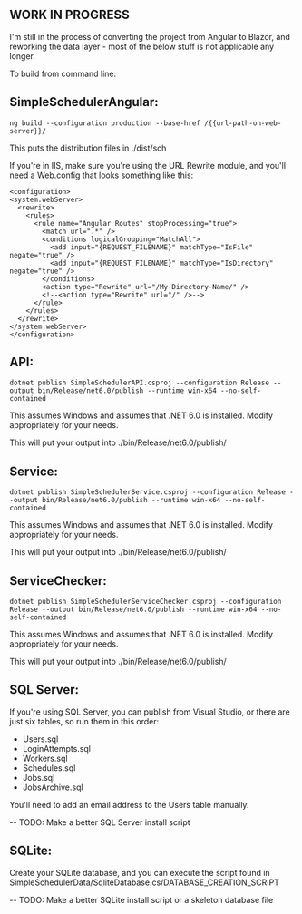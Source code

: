 ## WORK IN PROGRESS

I'm still in the process of converting the project from Angular to Blazor, and reworking the data layer - most of the below stuff is not applicable any longer.

To build from command line:

## SimpleSchedulerAngular:
`ng build --configuration production --base-href /{{url-path-on-web-server}}/`

This puts the distribution files in ./dist/sch

If you're in IIS, make sure you're using the URL Rewrite module, and you'll need a Web.config that looks something like this:

```
<configuration>
<system.webServer>
  <rewrite>
    <rules>
      <rule name="Angular Routes" stopProcessing="true">
        <match url=".*" />
        <conditions logicalGrouping="MatchAll">
          <add input="{REQUEST_FILENAME}" matchType="IsFile" negate="true" />
          <add input="{REQUEST_FILENAME}" matchType="IsDirectory" negate="true" />
        </conditions>
        <action type="Rewrite" url="/My-Directory-Name/" />
        <!--<action type="Rewrite" url="/" />-->
      </rule>
    </rules>
  </rewrite>
</system.webServer>
</configuration>
```

## API:

`dotnet publish SimpleSchedulerAPI.csproj --configuration Release --output bin/Release/net6.0/publish --runtime win-x64 --no-self-contained`

This assumes Windows and assumes that .NET 6.0 is installed. Modify appropriately for your needs.

This will put your output into ./bin/Release/net6.0/publish/

## Service:

`dotnet publish SimpleSchedulerService.csproj --configuration Release --output bin/Release/net6.0/publish --runtime win-x64 --no-self-contained`

This assumes Windows and assumes that .NET 6.0 is installed. Modify appropriately for your needs.

This will put your output into ./bin/Release/net6.0/publish/

## ServiceChecker:

`dotnet publish SimpleSchedulerServiceChecker.csproj --configuration Release --output bin/Release/net6.0/publish --runtime win-x64 --no-self-contained`

This assumes Windows and assumes that .NET 6.0 is installed. Modify appropriately for your needs.

This will put your output into ./bin/Release/net6.0/publish/

## SQL Server:

If you're using SQL Server, you can publish from Visual Studio, or there are just six tables, so run them in this order:

* Users.sql
* LoginAttempts.sql
* Workers.sql
* Schedules.sql
* Jobs.sql
* JobsArchive.sql

You'll need to add an email address to the Users table manually.

-- TODO: Make a better SQL Server install script

## SQLite:

Create your SQLite database, and you can execute the script found in SimpleSchedulerData/SqliteDatabase.cs/DATABASE_CREATION_SCRIPT

-- TODO: Make a better SQLite install script or a skeleton database file
